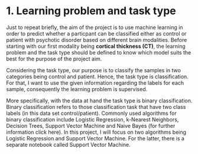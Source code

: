 # 1. Learning problem and task type

Just to repeat briefly, the aim of the project is to use machine learning in order to predict whether a particpant can be classified either as control or patient with psychotic disorder based on different brain modalities. Before starting with our first modality being **cortical thickness (CT)**, the learning problem and the task type should be defined to know which model suits the best for the purpose of the project aim. 

Considering the task type, our purpose is to classify the samples in two categories being control and patient. Hence, the task type is classification. For that, I want to use the given information regarding the labels for each sample, consequently the learning problem is supervised.

More specifically, with the data at hand the task type is binary classification. Binary classification refers to those classification task that have two class labels (in this data set control/patient). Commonly used algorithms for binary classification include Logistic Regression, k-Nearest Neighbors, Decision Trees, Support Vector Machine and Naive Bayes (for further information click here). In this project, I will focus on two algorithms being Logistic Regression and Support Vector Machine. For the latter, there is a separate notebook called Support Vector Machine.






